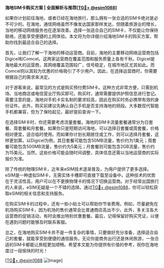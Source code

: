 **海地SIM卡购买方案 | 全面解析与推荐[[TG💪+ @esim1088](https://t.me/s/esim1088)]**

如果你计划前往海地，或者已经在海地旅行，那么拥有一张合适的SIM卡绝对是必不可少的。在海地，通信网络虽然不像发达国家那样发达，但随着旅游业的增长，当地的移动网络服务也在逐渐改善。选择一张适合自己的SIM卡，不仅能让你保持联络，还能享受便捷的上网体验。本文将为你详细介绍海地SIM卡的购买方案，帮助你找到最适合自己的选择。

首先，让我们了解一下海地的移动运营商。目前，海地的主要移动网络运营商包括Digicel和Comcel。这两家运营商在覆盖范围和服务质量上各有千秋。Digicel是海地最大的运营商，其网络覆盖范围较广，信号稳定，在城市地区尤其如此。而Comcel则以其较为优惠的价格吸引了不少用户。因此，在选择运营商时，你需要根据自己的需求来决定。

对于游客来说，最常见的方式是购买预付费SIM卡。这种方式非常方便，只需到机场、当地商店或电信营业厅购买即可。购买时，通常需要提供护照信息进行登记。需要注意的是，海地对手机卡实名制的要求较高，因此在购买时务必携带有效的身份证件。此外，购买前建议先确认自己手机是否支持海地的频段。大多数现代智能手机都兼容，但为了保险起见，最好提前查询一下。

在选择SIM卡时，你还需要考虑流量套餐。海地的SIM卡流量套餐通常分为日套餐、周套餐和月套餐。如果你只是短期访问海地，可以选择日套餐或周套餐，价格相对便宜，适合临时使用。而如果你计划长期居住或工作，则可以选择月套餐，这样更划算。以Digicel为例，其日套餐可能包含50MB流量，售价约为1美元；周套餐可能包含500MB流量，售价约为5美元；月套餐则可能包含2GB流量，售价约为15美元。当然，这些价格可能会随时间调整，具体信息还需以当地运营商的实际报价为准。

除了传统的物理SIM卡，近年来eSIM技术逐渐普及，为用户提供了更多选择。eSIM是一种虚拟SIM卡，无需实体卡槽即可直接下载至设备中。这种技术的优势在于灵活性高，用户可以在不更换物理卡的情况下切换运营商。对于经常出国旅行的人来说，eSIM无疑是一个不错的选择。通过[TG💪+ @esim1088](https://t.me/s/esim1088)，你可以轻松获取eSIM的相关信息和支持服务。

在购买SIM卡的过程中，还有一些小贴士可以帮助你节省费用。例如，尽量避免在机场购买SIM卡，因为机场的售价通常会比普通商店高出不少。此外，多关注各大运营商的促销活动，有时会推出特别优惠套餐。最后，记得保留好购买凭证，以便在遇到问题时能够及时联系客服。

总之，在海地购买SIM卡并不是一件复杂的事情，只要做好充分准备，选择适合自己的套餐，就能享受到便捷的通信服务。无论你是商务出行还是休闲旅游，一张合适的SIM卡都能让旅程更加顺畅。希望本文能为你提供有价值的参考，祝你在海地度过一段愉快的时光！

[[TG💪+ @esim1088](https://t.me/s/esim1088) ![Image](https://i.postimg.cc/4NQfJmqS/Snipaste-2025-05-13-00-14-12.png)]